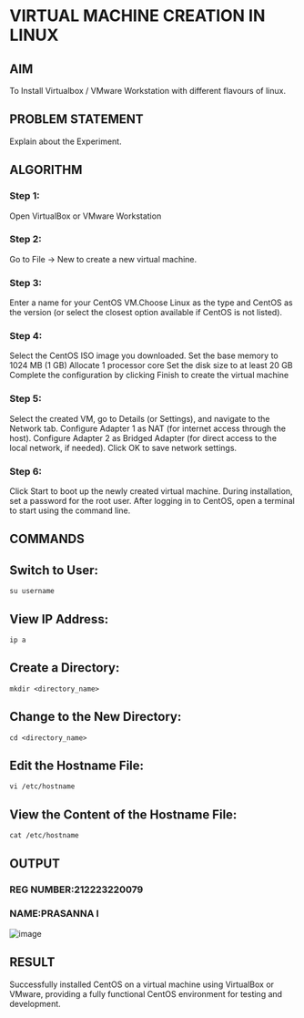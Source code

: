 # VIRTUAL MACHINE CREATION IN LINUX
## AIM
To Install Virtualbox / VMware Workstation with different flavours of linux.
## PROBLEM STATEMENT
Explain about the Experiment.
## ALGORITHM
### Step 1:
Open VirtualBox or VMware Workstation

### Step 2:
Go to File -> New to create a new virtual machine.

### Step 3:
Enter a name for your CentOS VM.Choose Linux as the type and CentOS as the version (or select the closest option available if CentOS is not listed).

### Step 4:
Select the CentOS ISO image you downloaded.
Set the base memory to 1024 MB (1 GB)
Allocate 1 processor core
Set the disk size to at least 20 GB
Complete the configuration by clicking Finish to create the virtual machine

### Step 5:
Select the created VM, go to Details (or Settings), and navigate to the Network tab.
Configure Adapter 1 as NAT (for internet access through the host).
Configure Adapter 2 as Bridged Adapter (for direct access to the local network, if needed).
Click OK to save network settings.

### Step 6:
Click Start to boot up the newly created virtual machine.
During installation, set a password for the root user.
After logging in to CentOS, open a terminal to start using the command line.
## COMMANDS
## Switch to User:
```
su username
```
## View IP Address:
```
ip a
```
## Create a Directory:
```
mkdir <directory_name>
```
## Change to the New Directory:
```
cd <directory_name>
```
## Edit the Hostname File:
```
vi /etc/hostname
```
## View the Content of the Hostname File:
```
cat /etc/hostname
```

## OUTPUT
### REG NUMBER:212223220079
### NAME:PRASANNA I
![image](https://github.com/user-attachments/assets/c1d867a3-e1bc-4d83-bbda-73b6c50f24ee)

## RESULT
Successfully installed CentOS on a virtual machine using VirtualBox or VMware, providing a fully functional CentOS environment for testing and development.
 

  


